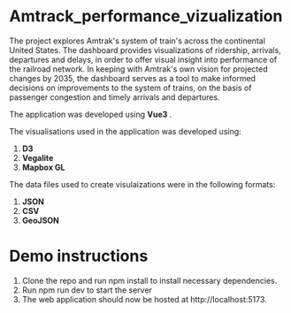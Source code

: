 # Amtrack_performance_vizualization

The project explores Amtrak's system of train's across the continental United States. The dashboard provides visualizations of ridership, arrivals, departures and delays, in order to offer visual insight into performance of the railroad network. In keeping with Amtrak's own vision for projected changes by 2035, the dashboard serves as a tool to make informed decisions on improvements to the system of trains, on the basis of passenger congestion and timely arrivals and departures.

The application was developed using <b> Vue3 </b>.

The visualisations used in the application was developed using:
<ol>
  <li> <b>D3</b> </li>
  <li> <b>Vegalite</b> </li>
  <li> <b>Mapbox GL</b> </li>
</ol>

The data files used to create visulaizations were in the following formats:
<ol>
  <li> <b>JSON</b> </li>
  <li> <b>CSV</b> </li>
  <li> <b>GeoJSON</b> </li>
</ol>

# Demo instructions

<ol>
<li> Clone the repo and run npm install to install necessary dependencies. </li>
<li>Run npm run dev to start the server</li>
<li>The web application should now be hosted at http://localhost:5173.</li>
</ol>
